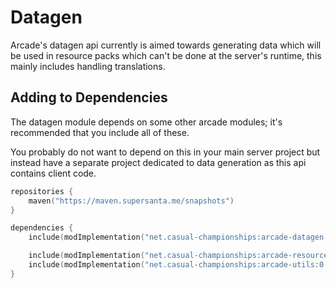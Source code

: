 # Datagen

Arcade's datagen api currently is aimed towards generating data which will be used in
resource packs which can't be done at the server's runtime, this mainly includes handling
translations.

## Adding to Dependencies

The datagen module depends on some other arcade modules; it's recommended that you
include all of these.

You probably do not want to depend on this in your main server project but instead
have a separate project dedicated to data generation as this api contains client code.

```kts
repositories {
    maven("https://maven.supersanta.me/snapshots")
}

dependencies {
    include(modImplementation("net.casual-championships:arcade-datagen:0.4.0-alpha.7+1.21.4")!!)

    include(modImplementation("net.casual-championships:arcade-resource-pack:0.4.0-alpha.7+1.21.4")!!)
    include(modImplementation("net.casual-championships:arcade-utils:0.4.0-alpha.7+1.21.4")!!)
}
```
